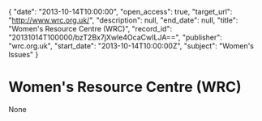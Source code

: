 {
  "date": "2013-10-14T10:00:00", 
  "open_access": true, 
  "target_url": "http://www.wrc.org.uk/", 
  "description": null, 
  "end_date": null, 
  "title": "Women's Resource Centre (WRC)", 
  "record_id": "20131014T100000/bzT2Bx7jXwle4OcaCwILJA==", 
  "publisher": "wrc.org.uk", 
  "start_date": "2013-10-14T10:00:00Z", 
  "subject": "Women's Issues"
}

# Women's Resource Centre (WRC)

None
